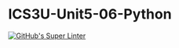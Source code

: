 # ICS3U-Unit5-06-Python

[![GitHub's Super Linter](https://github.com/Joshua-Yeung-2/ICS3U-Unit5-06-Python/workflows/GitHub's%20Super%20Linter/badge.svg)](https://github.com/Joshua-Yeung-2/ICS3U-Unit5-06-Python/actions)
